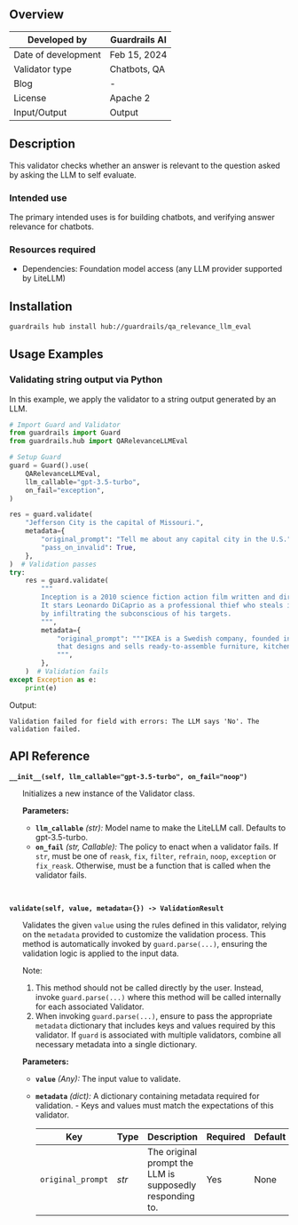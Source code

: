 ## Overview

| Developed by | Guardrails AI |
| --- | --- |
| Date of development | Feb 15, 2024 |
| Validator type | Chatbots, QA |
| Blog | - |
| License | Apache 2 |
| Input/Output | Output |

## Description

This validator checks whether an answer is relevant to the question asked by asking the LLM to self evaluate.

### Intended use

The primary intended uses is for building chatbots, and verifying answer relevance for chatbots.

### Resources required

* Dependencies: Foundation model access (any LLM provider supported by LiteLLM)

## Installation

```bash
guardrails hub install hub://guardrails/qa_relevance_llm_eval
```

## Usage Examples

### Validating string output via Python

In this example, we apply the validator to a string output generated by an LLM.

```python
# Import Guard and Validator
from guardrails import Guard
from guardrails.hub import QARelevanceLLMEval

# Setup Guard
guard = Guard().use(
    QARelevanceLLMEval,
    llm_callable="gpt-3.5-turbo",
    on_fail="exception",
)

res = guard.validate(
    "Jefferson City is the capital of Missouri.",
    metadata={
        "original_prompt": "Tell me about any capital city in the U.S.",
        "pass_on_invalid": True,
    },
)  # Validation passes
try:
    res = guard.validate(
        """
        Inception is a 2010 science fiction action film written and directed by Christopher Nolan. 
        It stars Leonardo DiCaprio as a professional thief who steals information 
        by infiltrating the subconscious of his targets.
        """,
        metadata={
            "original_prompt": """IKEA is a Swedish company, founded in 1943 by Ingvar Kamprad, 
            that designs and sells ready-to-assemble furniture, kitchen appliances and home accessories.
            """,
        },
    )  # Validation fails
except Exception as e:
    print(e)
```
Output:
```console
Validation failed for field with errors: The LLM says 'No'. The validation failed.
```

## API Reference

**`__init__(self, llm_callable="gpt-3.5-turbo", on_fail="noop")`**
<ul>

Initializes a new instance of the Validator class.

**Parameters:**

- **`llm_callable`** _(str):_ Model name to make the LiteLLM call. Defaults to gpt-3.5-turbo.
- **`on_fail`** *(str, Callable):* The policy to enact when a validator fails. If `str`, must be one of `reask`, `fix`, `filter`, `refrain`, `noop`, `exception` or `fix_reask`. Otherwise, must be a function that is called when the validator fails.

</ul>

<br>

**`validate(self, value, metadata={}) -> ValidationResult`**

<ul>

Validates the given `value` using the rules defined in this validator, relying on the `metadata` provided to customize the validation process. This method is automatically invoked by `guard.parse(...)`, ensuring the validation logic is applied to the input data.

Note:

1. This method should not be called directly by the user. Instead, invoke `guard.parse(...)` where this method will be called internally for each associated Validator.
2. When invoking `guard.parse(...)`, ensure to pass the appropriate `metadata` dictionary that includes keys and values required by this validator. If `guard` is associated with multiple validators, combine all necessary metadata into a single dictionary.

**Parameters:**

- **`value`** *(Any):* The input value to validate.
- **`metadata`** *(dict):* A dictionary containing metadata required for validation. - Keys and values must match the expectations of this validator.
    
    
    | Key | Type | Description | Required| Default |
    | --- | --- | --- | --- | --- |
    | `original_prompt` | _str_ | The original prompt the LLM is supposedly responding to. | Yes | None |

</ul>
